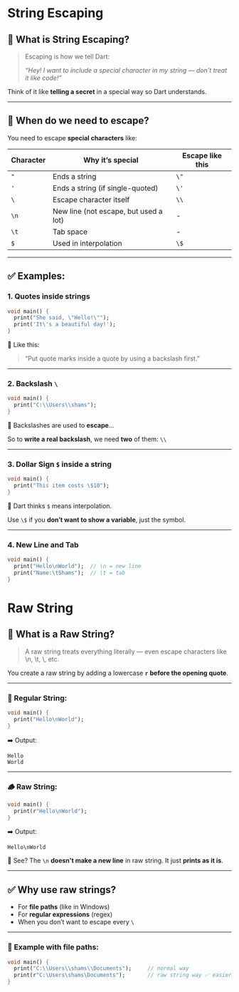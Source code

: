 # String Escaping

## 🔐 What is **String Escaping**?

> Escaping is how we tell Dart:
> 
> 
> *“Hey! I want to include a special character in my string — don’t treat it like code!”*
> 

Think of it like **telling a secret** in a special way so Dart understands.

---

## 🧠 When do we need to escape?

You need to escape **special characters** like:

| Character | Why it’s special | Escape like this |
| --- | --- | --- |
| `"` | Ends a string | `\"` |
| `'` | Ends a string (if single-quoted) | `\'` |
| `\` | Escape character itself | `\\` |
| `\n` | New line (not escape, but used a lot) | - |
| `\t` | Tab space | - |
| `$` | Used in interpolation | `\$` |

---

## ✅ Examples:

### 1. **Quotes inside strings**

```dart
void main() {
  print("She said, \"Hello!\"");
  print('It\'s a beautiful day!');
}
```

🧒 Like this:

> “Put quote marks inside a quote by using a backslash first.”
> 

---

### 2. **Backslash `\`**

```dart
void main() {
  print("C:\\Users\\shams");
}
```

🧒 Backslashes are used to **escape**…

So to **write a real backslash**, we need **two** of them: `\\`

---

### 3. **Dollar Sign `$` inside a string**

```dart
void main() {
  print("This item costs \$10");
}
```

🧒 Dart thinks `$` means interpolation.

Use `\$` if you **don’t want to show a variable**, just the symbol.

---

### 4. **New Line and Tab**

```dart
void main() {
  print("Hello\nWorld");  // \n = new line
  print("Name:\tShams");  // \t = tab
}
```

# Raw String

## 🧪 What is a **Raw String**?

> A raw string treats everything literally — even escape characters like \n, \t, \\, etc.
> 

You create a raw string by adding a lowercase **`r`** **before the opening quote**.

---

### 🧸 Regular String:

```dart
void main() {
  print("Hello\nWorld");
}
```

➡️ Output:

```
Hello
World
```

---

### 🪵 Raw String:

```dart
void main() {
  print(r"Hello\nWorld");
}
```

➡️ Output:

```
Hello\nWorld
```

🧒 See? The `\n` **doesn't make a new line** in raw string. It just **prints as it is**.

---

## ✅ Why use raw strings?

- For **file paths** (like in Windows)
- For **regular expressions** (regex)
- When you don’t want to escape every `\`

---

### 📁 Example with file paths:

```dart
void main() {
  print("C:\\Users\\shams\\Documents");     // normal way
  print(r"C:\Users\shams\Documents");       // raw string way ✅ easier!
}
```
